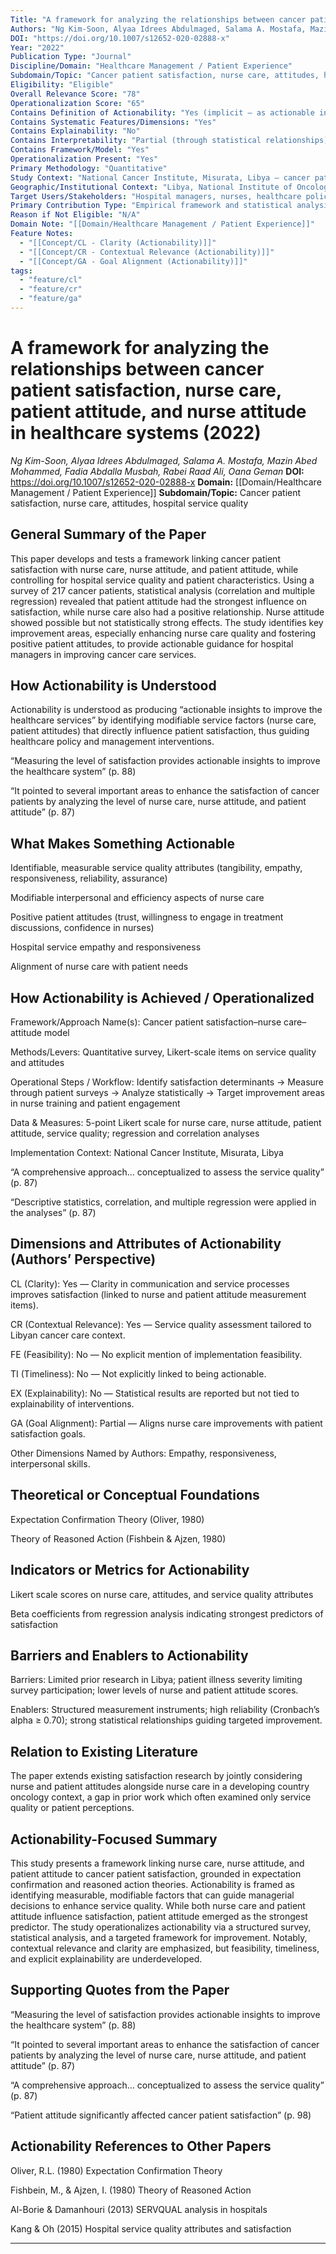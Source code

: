 ```yaml
---
Title: "A framework for analyzing the relationships between cancer patient satisfaction, nurse care, patient attitude, and nurse attitude in healthcare systems"
Authors: "Ng Kim-Soon, Alyaa Idrees Abdulmaged, Salama A. Mostafa, Mazin Abed Mohammed, Fadia Abdalla Musbah, Rabei Raad Ali, Oana Geman"
DOI: "https://doi.org/10.1007/s12652-020-02888-x"
Year: "2022"
Publication Type: "Journal"
Discipline/Domain: "Healthcare Management / Patient Experience"
Subdomain/Topic: "Cancer patient satisfaction, nurse care, attitudes, hospital service quality"
Eligibility: "Eligible"
Overall Relevance Score: "78"
Operationalization Score: "65"
Contains Definition of Actionability: "Yes (implicit — as actionable insights for improving patient satisfaction)"
Contains Systematic Features/Dimensions: "Yes"
Contains Explainability: "No"
Contains Interpretability: "Partial (through statistical relationships)"
Contains Framework/Model: "Yes"
Operationalization Present: "Yes"
Primary Methodology: "Quantitative"
Study Context: "National Cancer Institute, Misurata, Libya — cancer patient treatment satisfaction"
Geographic/Institutional Context: "Libya, National Institute of Oncology (Misurata)"
Target Users/Stakeholders: "Hospital managers, nurses, healthcare policy makers"
Primary Contribution Type: "Empirical framework and statistical analysis"
Reason if Not Eligible: "N/A"
Domain Note: "[[Domain/Healthcare Management / Patient Experience]]"
Feature Notes:
  - "[[Concept/CL - Clarity (Actionability)]]"
  - "[[Concept/CR - Contextual Relevance (Actionability)]]"
  - "[[Concept/GA - Goal Alignment (Actionability)]]"
tags:
  - "feature/cl"
  - "feature/cr"
  - "feature/ga"
---
```

# A framework for analyzing the relationships between cancer patient satisfaction, nurse care, patient attitude, and nurse attitude in healthcare systems (2022)
*Ng Kim-Soon, Alyaa Idrees Abdulmaged, Salama A. Mostafa, Mazin Abed Mohammed, Fadia Abdalla Musbah, Rabei Raad Ali, Oana Geman*
**DOI:** https://doi.org/10.1007/s12652-020-02888-x
**Domain:** [[Domain/Healthcare Management / Patient Experience]]
**Subdomain/Topic:** Cancer patient satisfaction, nurse care, attitudes, hospital service quality

## General Summary of the Paper
This paper develops and tests a framework linking cancer patient satisfaction with nurse care, nurse attitude, and patient attitude, while controlling for hospital service quality and patient characteristics. Using a survey of 217 cancer patients, statistical analysis (correlation and multiple regression) revealed that patient attitude had the strongest influence on satisfaction, while nurse care also had a positive relationship. Nurse attitude showed possible but not statistically strong effects. The study identifies key improvement areas, especially enhancing nurse care quality and fostering positive patient attitudes, to provide actionable guidance for hospital managers in improving cancer care services.

## How Actionability is Understood
Actionability is understood as producing “actionable insights to improve the healthcare services” by identifying modifiable service factors (nurse care, patient attitudes) that directly influence patient satisfaction, thus guiding healthcare policy and management interventions.

  
“Measuring the level of satisfaction provides actionable insights to improve the healthcare system” (p. 88)  

  
“It pointed to several important areas to enhance the satisfaction of cancer patients by analyzing the level of nurse care, nurse attitude, and patient attitude” (p. 87)

## What Makes Something Actionable
Identifiable, measurable service quality attributes (tangibility, empathy, responsiveness, reliability, assurance)  

Modifiable interpersonal and efficiency aspects of nurse care  

Positive patient attitudes (trust, willingness to engage in treatment discussions, confidence in nurses)  

Hospital service empathy and responsiveness  

Alignment of nurse care with patient needs

## How Actionability is Achieved / Operationalized
Framework/Approach Name(s): Cancer patient satisfaction–nurse care–attitude model  

Methods/Levers: Quantitative survey, Likert-scale items on service quality and attitudes  

Operational Steps / Workflow: Identify satisfaction determinants → Measure through patient surveys → Analyze statistically → Target improvement areas in nurse training and patient engagement  

Data &amp; Measures: 5-point Likert scale for nurse care, nurse attitude, patient attitude, service quality; regression and correlation analyses  

Implementation Context: National Cancer Institute, Misurata, Libya  

  
“A comprehensive approach… conceptualized to assess the service quality” (p. 87)  

  
“Descriptive statistics, correlation, and multiple regression were applied in the analyses” (p. 87)

## Dimensions and Attributes of Actionability (Authors’ Perspective)
CL (Clarity): Yes — Clarity in communication and service processes improves satisfaction (linked to nurse and patient attitude measurement items).  

CR (Contextual Relevance): Yes — Service quality assessment tailored to Libyan cancer care context.  

FE (Feasibility): No — No explicit mention of implementation feasibility.  

TI (Timeliness): No — Not explicitly linked to being actionable.  

EX (Explainability): No — Statistical results are reported but not tied to explainability of interventions.  

GA (Goal Alignment): Partial — Aligns nurse care improvements with patient satisfaction goals.  

Other Dimensions Named by Authors: Empathy, responsiveness, interpersonal skills.

## Theoretical or Conceptual Foundations
Expectation Confirmation Theory (Oliver, 1980)  

Theory of Reasoned Action (Fishbein &amp; Ajzen, 1980)

## Indicators or Metrics for Actionability
Likert scale scores on nurse care, attitudes, and service quality attributes  

Beta coefficients from regression analysis indicating strongest predictors of satisfaction

## Barriers and Enablers to Actionability
Barriers: Limited prior research in Libya; patient illness severity limiting survey participation; lower levels of nurse and patient attitude scores.  

Enablers: Structured measurement instruments; high reliability (Cronbach’s alpha ≥ 0.70); strong statistical relationships guiding targeted improvement.

## Relation to Existing Literature
The paper extends existing satisfaction research by jointly considering nurse and patient attitudes alongside nurse care in a developing country oncology context, a gap in prior work which often examined only service quality or patient perceptions.

## Actionability-Focused Summary
This study presents a framework linking nurse care, nurse attitude, and patient attitude to cancer patient satisfaction, grounded in expectation confirmation and reasoned action theories. Actionability is framed as identifying measurable, modifiable factors that can guide managerial decisions to enhance service quality. While both nurse care and patient attitude influence satisfaction, patient attitude emerged as the strongest predictor. The study operationalizes actionability via a structured survey, statistical analysis, and a targeted framework for improvement. Notably, contextual relevance and clarity are emphasized, but feasibility, timeliness, and explicit explainability are underdeveloped.

## Supporting Quotes from the Paper
“Measuring the level of satisfaction provides actionable insights to improve the healthcare system” (p. 88)  

“It pointed to several important areas to enhance the satisfaction of cancer patients by analyzing the level of nurse care, nurse attitude, and patient attitude” (p. 87)  

“A comprehensive approach… conceptualized to assess the service quality” (p. 87)  

“Patient attitude significantly affected cancer patient satisfaction” (p. 98)

## Actionability References to Other Papers
Oliver, R.L. (1980) Expectation Confirmation Theory  

Fishbein, M., &amp; Ajzen, I. (1980) Theory of Reasoned Action  

Al-Borie &amp; Damanhouri (2013) SERVQUAL analysis in hospitals  

Kang &amp; Oh (2015) Hospital service quality attributes and satisfaction

---
